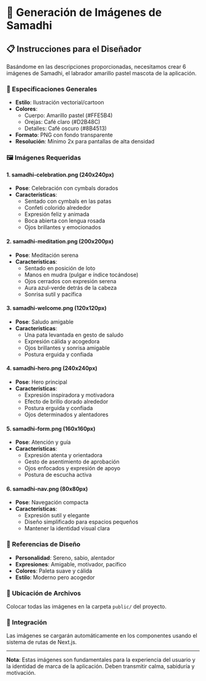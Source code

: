 # 🎨 Generación de Imágenes de Samadhi

## 📋 Instrucciones para el Diseñador

Basándome en las descripciones proporcionadas, necesitamos crear 6 imágenes de Samadhi, el labrador amarillo pastel mascota de la aplicación.

### 🎯 Especificaciones Generales
- **Estilo**: Ilustración vectorial/cartoon
- **Colores**: 
  - Cuerpo: Amarillo pastel (#FFE5B4)
  - Orejas: Café claro (#D2B48C)
  - Detalles: Café oscuro (#8B4513)
- **Formato**: PNG con fondo transparente
- **Resolución**: Mínimo 2x para pantallas de alta densidad

### 🖼️ Imágenes Requeridas

#### 1. **samadhi-celebration.png** (240x240px)
- **Pose**: Celebración con cymbals dorados
- **Características**:
  - Sentado con cymbals en las patas
  - Confeti colorido alrededor
  - Expresión feliz y animada
  - Boca abierta con lengua rosada
  - Ojos brillantes y emocionados

#### 2. **samadhi-meditation.png** (200x200px)
- **Pose**: Meditación serena
- **Características**:
  - Sentado en posición de loto
  - Manos en mudra (pulgar e índice tocándose)
  - Ojos cerrados con expresión serena
  - Aura azul-verde detrás de la cabeza
  - Sonrisa sutil y pacífica

#### 3. **samadhi-welcome.png** (120x120px)
- **Pose**: Saludo amigable
- **Características**:
  - Una pata levantada en gesto de saludo
  - Expresión cálida y acogedora
  - Ojos brillantes y sonrisa amigable
  - Postura erguida y confiada

#### 4. **samadhi-hero.png** (240x240px)
- **Pose**: Hero principal
- **Características**:
  - Expresión inspiradora y motivadora
  - Efecto de brillo dorado alrededor
  - Postura erguida y confiada
  - Ojos determinados y alentadores

#### 5. **samadhi-form.png** (160x160px)
- **Pose**: Atención y guía
- **Características**:
  - Expresión atenta y orientadora
  - Gesto de asentimiento de aprobación
  - Ojos enfocados y expresión de apoyo
  - Postura de escucha activa

#### 6. **samadhi-nav.png** (80x80px)
- **Pose**: Navegación compacta
- **Características**:
  - Expresión sutil y elegante
  - Diseño simplificado para espacios pequeños
  - Mantener la identidad visual clara

### 🎨 Referencias de Diseño
- **Personalidad**: Sereno, sabio, alentador
- **Expresiones**: Amigable, motivador, pacífico
- **Colores**: Paleta suave y cálida
- **Estilo**: Moderno pero acogedor

### 📁 Ubicación de Archivos
Colocar todas las imágenes en la carpeta `public/` del proyecto.

### 🔄 Integración
Las imágenes se cargarán automáticamente en los componentes usando el sistema de rutas de Next.js.

---

**Nota**: Estas imágenes son fundamentales para la experiencia del usuario y la identidad de marca de la aplicación. Deben transmitir calma, sabiduría y motivación.
